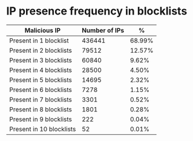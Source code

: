 # IP presence frequency in blocklists
| Malicious IP | Number of IPs | % |
|----|----|----|
| Present in 1 blocklist | 436441 | 68.99% |
| Present in 2 blocklists | 79512 | 12.57% |
| Present in 3 blocklists | 60840 | 9.62% |
| Present in 4 blocklists | 28500 | 4.50% |
| Present in 5 blocklists | 14695 | 2.32% |
| Present in 6 blocklists | 7278 | 1.15% |
| Present in 7 blocklists | 3301 | 0.52% |
| Present in 8 blocklists | 1801 | 0.28% |
| Present in 9 blocklists | 222 | 0.04% |
| Present in 10 blocklists | 52 | 0.01% |
